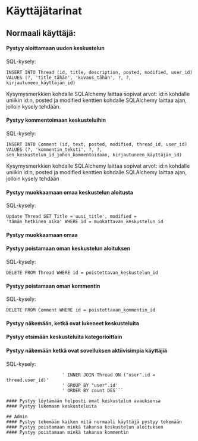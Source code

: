 # Käyttäjätarinat

## Normaali käyttäjä: 

#### Pystyy aloittamaan uuden keskustelun

SQL-kysely:

```INSERT INTO Thread (id, title, description, posted, modified, user_id) VALUES (?, 'title_tähän', 'kuvaus_tähän', ?, ?, kirjautuneen_käyttäjän_id)```

Kysymysmerkkien kohdalle SQLAlchemy laittaa sopivat arvot: id:n kohdalle uniikin id:n, posted ja modified kenttien kohdalle SQLAlchemy laittaa ajan, jolloin kysely tehdään.



#### Pystyy kommentoimaan keskusteluihin

SQL-kysely:

```INSERT INTO Comment (id, text, posted, modified, thread_id, user_id) VALUES (?, 'kommentin_teksti', ?, ?, sen_keskustelun_id_johon_kommentoidaan, kirjautuneen_käyttäjän_id)``` 

Kysymysmerkkien kohdalle SQLAlchemy laittaa sopivat arvot: id:n kohdalle uniikin id:n, posted ja modified kenttien kohdalle SQLAlchemy laittaa ajan, jolloin kysely tehdään



#### Pystyy muokkaamaan omaa keskustelun aloitusta

SQL-kysely: 

```Update Thread SET Title ='uusi_title', modified = 'tämän_hetkinen_aika' WHERE id = muokattavan_keskustelun_id```

#### Pystyy muokkaamaan omaa 

#### Pystyy poistamaan oman keskustelun aloituksen

SQL-kysely:

```DELETE FROM Thread WHERE id = poistettavan_keskustelun_id```


#### Pystyy poistamaan oman kommentin

SQL-kysely: 

```DELETE FROM Comment WHERE id = poistettavan_kommentin_id```

#### Pystyy näkemään, ketkä ovat lukeneet keskusteluita


#### Pystyy etsimään keskusteluita kategorioittain


#### Pystyy näkemään ketkä ovat sovelluksen aktiivisimpia käyttäjiä

SQL-kysely:

```SELECT username, COUNT("user".id) AS count FROM "user"'
                     ' INNER JOIN Thread ON ("user".id = thread.user_id)'
                     ' GROUP BY "user".id'
                     ' ORDER BY count DES```

#### Pystyy löytämään helposti omat keskustelun avauksensa
#### Pystyy lukemaan keskusteluita

## Admin
#### Pystyy tekemään kaiken mitä normaali käyttäjä pystyy tekemään
#### Pystyy poistamaan minkä tahansa keskustelun aloituksen
#### Pystyy poistamaan minkä tahansa kommentin

